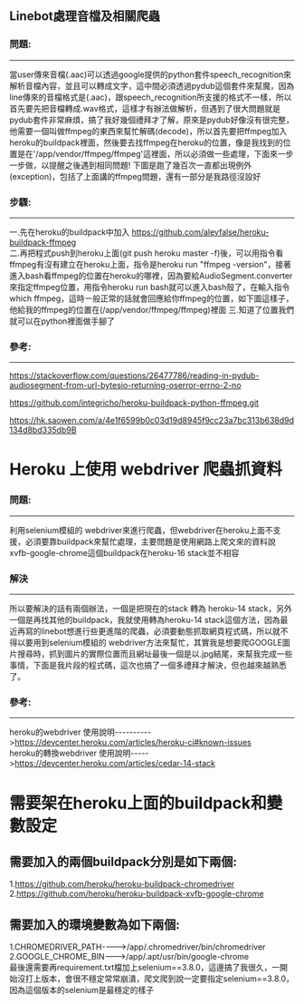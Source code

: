 ## Linebot處理音檔及相關爬蟲
### 問題:
-------  
當user傳來音檔(.aac)可以透過google提供的python套件speech_recognition來解析音檔內容，並且可以轉成文字，這中間必須透過pydub這個套件來幫魔，因為line傳來的音檔格式是(.aac)，跟speech_recognition所支援的格式不一樣，所以首先要先把音檔轉成.wav格式，這樣才有辦法做解析，但遇到了很大問題就是pydub套件非常麻煩，搞了我好幾個禮拜才了解，原來是pydub好像沒有很完整，他需要一個叫做ffmpeg的東西來幫忙解碼(decode)，所以首先要把ffmpeg加入heroku的buildpack裡面，然後要去找ffmpeg在heroku的位置，像是我找到的位置是在'/app/vendor/ffmpeg/ffmpeg'這裡面，所以必須做一些處理，下面來一步一步做，以提醒之後遇到相同問題!
下圖是跑了幾百次一直都出現例外(exception)，包括了上面講的ffmpeg問題，還有一部分是我路徑沒設好

### 步驟: 
------- 
一.先在heroku的buildpack中加入 https://github.com/alevfalse/heroku-buildpack-ffmpeg    
二.再把程式push到heroku上面(git push heroku master -f)後，可以用指令看ffmpeg有沒有建立在heroku上面，指令是heroku run "ffmpeg -version"，接著進入bash看ffmpeg的位置在heroku的哪裡，因為要給AudioSegment.converter來指定ffmpeg位置，用指令heroku run bash就可以進入bash殼了，在輸入指令which ffmpeg，這時ㄧ般正常的話就會回應給你ffmpeg的位置，如下圖這樣子，他給我的ffmpeg的位置在(/app/vendor/ffmpeg/ffmpeg)裡面
三.知道了位置我們就可以在python裡面做手腳了

### 參考:
-------  
https://stackoverflow.com/questions/26477786/reading-in-pydub-audiosegment-from-url-bytesio-returning-oserror-errno-2-no

https://github.com/integricho/heroku-buildpack-python-ffmpeg.git

https://hk.saowen.com/a/4e1f6599b0c03d19d8945f9cc23a7bc313b638d9d134d8bd335db9B    

Heroku 上使用 webdriver 爬蟲抓資料
====

### 問題:
-------  

利用selenium模組的 webdriver來進行爬蟲，但webdriver在heroku上面不支援，必須要靠buildpack來幫忙處理，主要問題是使用網路上爬文來的資料說xvfb-google-chrome這個buildpack在heroku-16 stack並不相容

### 解決
-------  

所以要解決的話有兩個辦法，一個是把現在的stack 轉為 heroku-14 stack，另外一個是再找其他的buildpack，我就使用轉為heroku-14 stack這個方法，因為最近再寫的linebot想進行些更進階的爬蟲，必須要動態抓取網頁程式碼，所以就不得以要用到selenium模組的 webdriver方法來幫忙，其實我是想要爬GOOGLE圖片搜尋時，抓到圖片的實際位置而且網址最後一個是以.jpg結尾，來幫我完成一些事情，下面是我片段的程式碼，這次也搞了一個多禮拜才解決，但也越來越熟悉了。

### 參考:
------- 

heroku的webdriver 使用說明---------->https://devcenter.heroku.com/articles/heroku-ci#known-issues    
heroku的轉換webdriver 使用說明----->https://devcenter.heroku.com/articles/cedar-14-stack   

需要架在heroku上面的buildpack和變數設定
====
需要加入的兩個buildpack分別是如下兩個:
------- 

1.https://github.com/heroku/heroku-buildpack-chromedriver   
2.https://github.com/heroku/heroku-buildpack-xvfb-google-chrome   

需要加入的環境變數為如下兩個:
------- 
1.CHROMEDRIVER_PATH---->/app/.chromedriver/bin/chromedriver   
2.GOOGLE_CHROME_BIN--->/app/.apt/usr/bin/google-chrome    
最後還需要再requirement.txt檔加上selenium==3.8.0，這邊搞了我很久，一開始沒打上版本，會很不穩定常常崩潰，爬文爬到說一定要指定selenium==3.8.0，因為這個版本的selenium是最穩定的樣子

